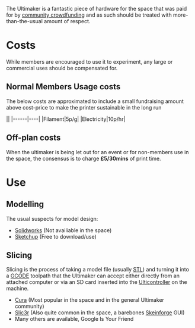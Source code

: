 The Ultimaker is a fantastic piece of hardware for the space that was paid for
by [community crowdfunding](http://www.sponsume.com/project/farset-labs-3d-printer)
and as such should be treated with more-than-the-usual amount of respect.

Costs
=====

While members are encouraged to use it to experiment, any large or commercial
uses should be compensated for.

Normal Members Usage costs
--------------------------

The below costs are approximated to include a small fundraising amount above
cost-price to make the printer sustainable in the long run

||
|------|----|
|Filament|5p/g|
|Electricity|10p/hr|

Off-plan costs
--------------

When the ultimaker is being let out for an event or for non-members use in the
space, the consensus is to charge **£5/30mins** of print time.

Use
===

Modelling
---------

The usual suspects for model design:

 - [Solidworks] (Not availiable in the space)
 - [Sketchup] (Free to download/use)

Slicing
-------

Slicing is the process of taking a model file (usually [STL]) and turning it
into a [GCODE] toolpath that the Ultimaker can accept either directly from an
attached computer or via an SD card inserted into the [Ulticontroller]
on the machine.

 - [Cura] (Most popular in the space and in the general Ultimaker community)
 - [Slic3r] (Also quite common in the space, a barebones [Skeinforge] GUI)
 - Many others are available, Google Is Your Friend


  [STL]: http://en.wikipedia.org/wiki/STL_(file_format)
  [GCODE]: http://en.wikipedia.org/wiki/Gcode
  [Ulticontroller]: https://shop.ultimaker.com/en/parts-and-upgrades/ulticontroller-ultipanel.html

  [Solidworks]: http://www.solidworks.co.uk/
  [Sketchup]: http://www.sketchup.com/intl/en/product/gsu.html
  [Cura]: http://wiki.ultimaker.com/Cura
  [Slic3r]: http://slic3r.org/
  [Skeinforge]: http://fabmetheus.crsndoo.com/
